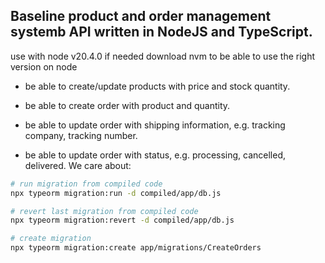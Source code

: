 ## Baseline product and order management systemb API written in NodeJS and TypeScript.

use with node v20.4.0
if needed download nvm to be able to use the right version on node

- be able to create/update products with price and stock quantity.

- be able to create order with product and quantity.

- be able to update order with shipping information, e.g. tracking company, tracking number.

- be able to update order with status, e.g. processing, cancelled, delivered.
We care about:


```bash
# run migration from compiled code
npx typeorm migration:run -d compiled/app/db.js

# revert last migration from compiled code
npx typeorm migration:revert -d compiled/app/db.js

# create migration
npx typeorm migration:create app/migrations/CreateOrders
```

